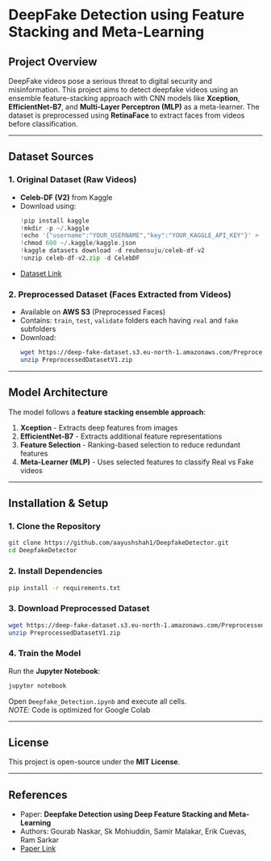 # DeepFake Detection using Feature Stacking and Meta-Learning

## **Project Overview**
DeepFake videos pose a serious threat to digital security and misinformation. This project aims to detect deepfake videos using an ensemble feature-stacking approach with CNN models like **Xception**, **EfficientNet-B7**, and **Multi-Layer Perceptron (MLP)** as a meta-learner. The dataset is preprocessed using **RetinaFace** to extract faces from videos before classification.

---

## **Dataset Sources**
### **1. Original Dataset (Raw Videos)**
- **Celeb-DF (V2)** from Kaggle
- Download using:
  ```python
  !pip install kaggle
  !mkdir -p ~/.kaggle
  !echo '{"username":"YOUR_USERNAME","key":"YOUR_KAGGLE_API_KEY"}' > ~/.kaggle/kaggle.json
  !chmod 600 ~/.kaggle/kaggle.json
  !kaggle datasets download -d reubensuju/celeb-df-v2
  !unzip celeb-df-v2.zip -d CelebDF
  ```
- [Dataset Link](https://www.sciencedirect.com/science/article/pii/S2405844024019649)

### **2. Preprocessed Dataset (Faces Extracted from Videos)**
- Available on **AWS S3** (Preprocessed Faces)
- Contains: `train`, `test`, `validate` folders each having `real` and `fake` subfolders
- Download:
  ```sh
  wget https://deep-fake-dataset.s3.eu-north-1.amazonaws.com/PreprocessedDatasetV1.zip
  unzip PreprocessedDatasetV1.zip
  ```

---

## **Model Architecture**
The model follows a **feature stacking ensemble approach**:
1. **Xception** - Extracts deep features from images
2. **EfficientNet-B7** - Extracts additional feature representations
3. **Feature Selection** - Ranking-based selection to reduce redundant features
4. **Meta-Learner (MLP)** - Uses selected features to classify Real vs Fake videos

---


## **Installation & Setup**
### **1. Clone the Repository**
```sh
git clone https://github.com/aayushshah1/DeepfakeDetector.git
cd DeepfakeDetector
```

### **2. Install Dependencies**
```sh
pip install -r requirements.txt
```

### **3. Download Preprocessed Dataset**
```sh
wget https://deep-fake-dataset.s3.eu-north-1.amazonaws.com/PreprocessedDatasetV1.zip
unzip PreprocessedDatasetV1.zip
```

### **4. Train the Model**
Run the **Jupyter Notebook**:
```sh
jupyter notebook
```
Open `Deepfake_Detection.ipynb` and execute all cells.  
*NOTE*: Code is optimized for Google Colab

---

## **License**
This project is open-source under the **MIT License**.

---

## **References**
- Paper: **Deepfake Detection using Deep Feature Stacking and Meta-Learning**
- Authors: Gourab Naskar, Sk Mohiuddin, Samir Malakar, Erik Cuevas, Ram Sarkar
- [Paper Link](https://www.sciencedirect.com/science/article/pii/S2666539124001234)


